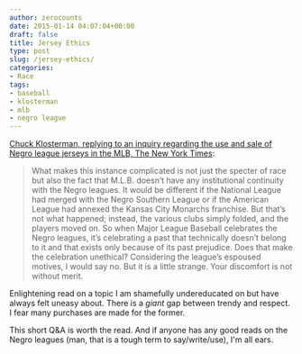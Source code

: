 ```yaml
---
author: zerocounts
date: 2015-01-14 04:07:04+00:00
draft: false
title: Jersey Ethics
type: post
slug: /jersey-ethics/
categories:
- Race
tags:
- baseball
- klosterman
- mlb
- negro league
---
```


[Chuck Klosterman, replying to an inquiry regarding the use and sale of Negro league jerseys in the MLB, The New York Times](http://mobile.nytimes.com/2015/01/11/magazine/the-case-for-throwback-baseball-uniforms.html?referrer=):

> What makes this instance complicated is not just the specter of race but also the fact that M.L.B. doesn’t have any institutional continuity with the Negro leagues. It would be different if the National League had merged with the Negro Southern League or if the American League had annexed the Kansas City Monarchs franchise. But that’s not what happened; instead, the various clubs simply folded, and the players moved on. So when Major League Baseball celebrates the Negro leagues, it’s celebrating a past that technically doesn’t belong to it and that exists only because of its past prejudice. Does that make the celebration unethical? Considering the league’s espoused motives, I would say no. But it is a little strange. Your discomfort is not without merit.

Enlightening read on a topic I am shamefully undereducated on but have always felt uneasy about. There is a _giant_ gap between trendy and respect. I fear many purchases are made for the former.

This short Q&A is worth the read. And if anyone has any good reads on the Negro leagues (man, that is a tough term to say/write/use), I'm all ears.
